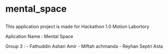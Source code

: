 # mental_space
##
This application project is made for Hackathon 1.0 Motion Labortory

Aplication Name : Mental Space

Group 3 : - Fathuddin Ashari Amir
          - Miftah achmanda
          - Reyhan Septri Asta

